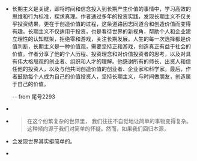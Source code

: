 - 长期主义是关键，即将时间和信念投入到长期产生价值的事情中，学习高效的思维和行为标准，探求真理。作者通过多年的投资实践，发现长期主义不仅关乎投资结果，更在于创造价值的过程，这条道路因志同道合和创造价值而变得有趣。长期主义不仅适用于投资，也是看待世界的新视角，帮助个人和企业建立理性的认知框架，拒绝零和游戏，关注长期发展。人生的每一次选择都是价值判断，长期主义是一种价值观，需要坚持正和游戏，创造真正有益于社会的价值。作者分享了他的个人历程、投资理念和对价值投资者的思考，以及对具有伟大格局观的创业者、组织和人才的理解。他感谢所有的师长、出资人和信任他的投资人，以及与他共同创造价值的创业者、企业家和科学家。最后，作者鼓励每个人成为自己的价值投资人，坚持长期主义，与时间做朋友，创造属于自己的价值。
  
  -- from  尾号2293
-
- > 在这个纷繁复杂的世界里，
  我们往往不自觉地让简单的事物变得复杂。
  这种倾向源于我们对简单的怀疑。然而，如果我们回归本源，
- 会发现世界其实挺简单的。
-